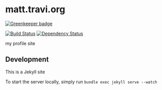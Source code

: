 # matt.travi.org

[![Greenkeeper badge](https://badges.greenkeeper.io/travi/matt.travi.org.svg)](https://greenkeeper.io/)

[![Build Status](http://img.shields.io/travis/travi/matt.travi.org.svg?style=flat)](https://travis-ci.org/travi/matt.travi.org)
[![Dependency Status](http://img.shields.io/gemnasium/travi/matt.travi.org.svg?style=flat)](https://gemnasium.com/travi/matt.travi.org)

my profile site

## Development
This is a Jekyll site

To start the server locally, simply run `bundle exec jekyll serve --watch`
